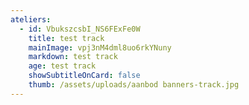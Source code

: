 ```yaml
---
ateliers:
  - id: VbukszcsbI_NS6FExFe0W
    title: test track
    mainImage: vpj3nM4dml8uo6rkYNuny
    markdown: test track
    age: test track
    showSubtitleOnCard: false
    thumb: /assets/uploads/aanbod banners-track.jpg
---
```


